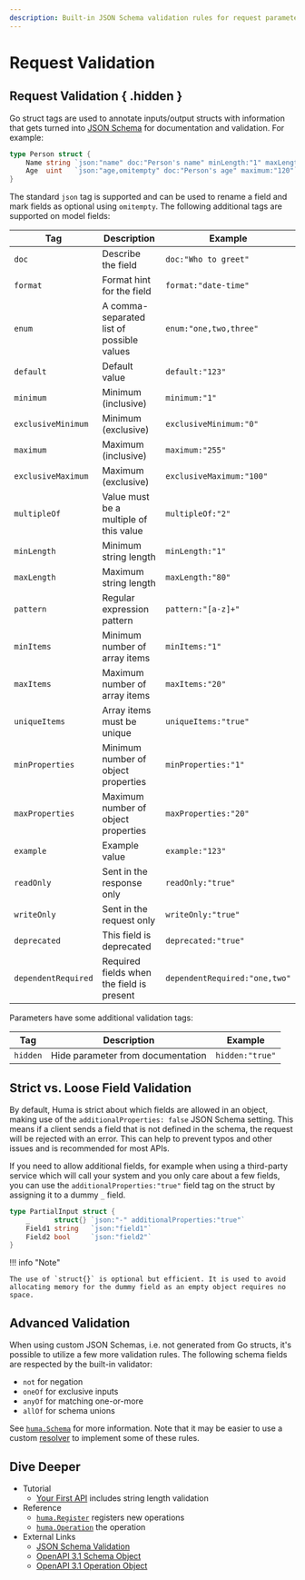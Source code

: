 ```yaml
---
description: Built-in JSON Schema validation rules for request parameters and bodies.
---
```


# Request Validation

## Request Validation { .hidden }

Go struct tags are used to annotate inputs/output structs with information that gets turned into [JSON Schema](https://json-schema.org/) for documentation and validation. For example:

```go title="code.go"
type Person struct {
    Name string `json:"name" doc:"Person's name" minLength:"1" maxLength:"80"`
    Age  uint   `json:"age,omitempty" doc:"Person's age" maximum:"120"`
}
```

The standard `json` tag is supported and can be used to rename a field and mark fields as optional using `omitempty`. The following additional tags are supported on model fields:

| Tag                 | Description                               | Example                       |
|---------------------|-------------------------------------------|-------------------------------|
| `doc`               | Describe the field                        | `doc:"Who to greet"`          |
| `format`            | Format hint for the field                 | `format:"date-time"`          |
| `enum`              | A comma-separated list of possible values | `enum:"one,two,three"`        |
| `default`           | Default value                             | `default:"123"`               |
| `minimum`           | Minimum (inclusive)                       | `minimum:"1"`                 |
| `exclusiveMinimum`  | Minimum (exclusive)                       | `exclusiveMinimum:"0"`        |
| `maximum`           | Maximum (inclusive)                       | `maximum:"255"`               |
| `exclusiveMaximum`  | Maximum (exclusive)                       | `exclusiveMaximum:"100"`      |
| `multipleOf`        | Value must be a multiple of this value    | `multipleOf:"2"`              |
| `minLength`         | Minimum string length                     | `minLength:"1"`               |
| `maxLength`         | Maximum string length                     | `maxLength:"80"`              |
| `pattern`           | Regular expression pattern                | `pattern:"[a-z]+"`            |
| `minItems`          | Minimum number of array items             | `minItems:"1"`                |
| `maxItems`          | Maximum number of array items             | `maxItems:"20"`               |
| `uniqueItems`       | Array items must be unique                | `uniqueItems:"true"`          |
| `minProperties`     | Minimum number of object properties       | `minProperties:"1"`           |
| `maxProperties`     | Maximum number of object properties       | `maxProperties:"20"`          |
| `example`           | Example value                             | `example:"123"`               |
| `readOnly`          | Sent in the response only                 | `readOnly:"true"`             |
| `writeOnly`         | Sent in the request only                  | `writeOnly:"true"`            |
| `deprecated`        | This field is deprecated                  | `deprecated:"true"`           |
| `dependentRequired` | Required fields when the field is present | `dependentRequired:"one,two"` |

Parameters have some additional validation tags:

| Tag      | Description                       | Example         |
| -------- | --------------------------------- | --------------- |
| `hidden` | Hide parameter from documentation | `hidden:"true"` |

## Strict vs. Loose Field Validation

By default, Huma is strict about which fields are allowed in an object, making use of the `additionalProperties: false` JSON Schema setting. This means if a client sends a field that is not defined in the schema, the request will be rejected with an error. This can help to prevent typos and other issues and is recommended for most APIs.

If you need to allow additional fields, for example when using a third-party service which will call your system and you only care about a few fields, you can use the `additionalProperties:"true"` field tag on the struct by assigning it to a dummy `_` field.

```go title="code.go"
type PartialInput struct {
	_      struct{} `json:"-" additionalProperties:"true"`
	Field1 string   `json:"field1"`
	Field2 bool     `json:"field2"`
}
```

!!! info "Note"

    The use of `struct{}` is optional but efficient. It is used to avoid allocating memory for the dummy field as an empty object requires no space.

## Advanced Validation

When using custom JSON Schemas, i.e. not generated from Go structs, it's possible to utilize a few more validation rules. The following schema fields are respected by the built-in validator:

-   `not` for negation
-   `oneOf` for exclusive inputs
-   `anyOf` for matching one-or-more
-   `allOf` for schema unions

See [`huma.Schema`](https://pkg.go.dev/github.com/danielgtaylor/huma/v2#Schema) for more information. Note that it may be easier to use a custom [resolver](./request-resolvers.md) to implement some of these rules.

## Dive Deeper

-   Tutorial
    -   [Your First API](../tutorial/your-first-api.md) includes string length validation
-   Reference
    -   [`huma.Register`](https://pkg.go.dev/github.com/danielgtaylor/huma/v2#Register) registers new operations
    -   [`huma.Operation`](https://pkg.go.dev/github.com/danielgtaylor/huma/v2#Operation) the operation
-   External Links
    -   [JSON Schema Validation](https://datatracker.ietf.org/doc/html/draft-bhutton-json-schema-validation-00)
    -   [OpenAPI 3.1 Schema Object](https://spec.openapis.org/oas/v3.1.0#schema-object)
    -   [OpenAPI 3.1 Operation Object](https://spec.openapis.org/oas/v3.1.0#operation-object)
